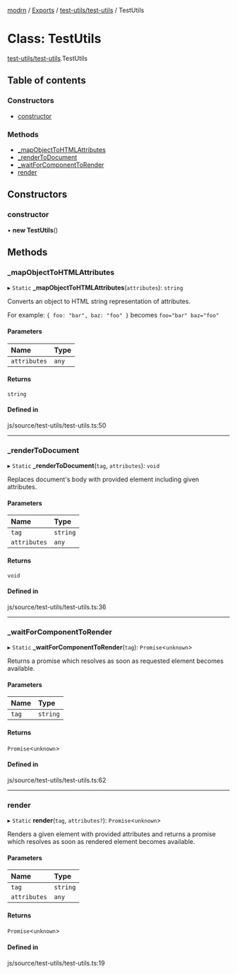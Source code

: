 [modrn](../README.md) / [Exports](../modules.md) / [test-utils/test-utils](../modules/test_utils_test_utils.md) / TestUtils

# Class: TestUtils

[test-utils/test-utils](../modules/test_utils_test_utils.md).TestUtils

## Table of contents

### Constructors

- [constructor](test_utils_test_utils.TestUtils.md#constructor)

### Methods

- [\_mapObjectToHTMLAttributes](test_utils_test_utils.TestUtils.md#_mapobjecttohtmlattributes)
- [\_renderToDocument](test_utils_test_utils.TestUtils.md#_rendertodocument)
- [\_waitForComponentToRender](test_utils_test_utils.TestUtils.md#_waitforcomponenttorender)
- [render](test_utils_test_utils.TestUtils.md#render)

## Constructors

### constructor

• **new TestUtils**()

## Methods

### \_mapObjectToHTMLAttributes

▸ `Static` **_mapObjectToHTMLAttributes**(`attributes`): `string`

Converts an object to HTML string representation of attributes.

For example: `{ foo: "bar", baz: "foo" }`
becomes `foo="bar" baz="foo"`

#### Parameters

| Name | Type |
| :------ | :------ |
| `attributes` | `any` |

#### Returns

`string`

#### Defined in

js/source/test-utils/test-utils.ts:50

___

### \_renderToDocument

▸ `Static` **_renderToDocument**(`tag`, `attributes`): `void`

Replaces document's body with provided element
including given attributes.

#### Parameters

| Name | Type |
| :------ | :------ |
| `tag` | `string` |
| `attributes` | `any` |

#### Returns

`void`

#### Defined in

js/source/test-utils/test-utils.ts:36

___

### \_waitForComponentToRender

▸ `Static` **_waitForComponentToRender**(`tag`): `Promise`<`unknown`\>

Returns a promise which resolves as soon as
requested element becomes available.

#### Parameters

| Name | Type |
| :------ | :------ |
| `tag` | `string` |

#### Returns

`Promise`<`unknown`\>

#### Defined in

js/source/test-utils/test-utils.ts:62

___

### render

▸ `Static` **render**(`tag`, `attributes?`): `Promise`<`unknown`\>

Renders a given element with provided attributes
and returns a promise which resolves as soon as
rendered element becomes available.

#### Parameters

| Name | Type |
| :------ | :------ |
| `tag` | `string` |
| `attributes` | `any` |

#### Returns

`Promise`<`unknown`\>

#### Defined in

js/source/test-utils/test-utils.ts:19
